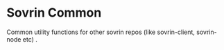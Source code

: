 # Sovrin Common
Common utility functions for other sovrin repos (like sovrin-client, sovrin-node etc)
.
